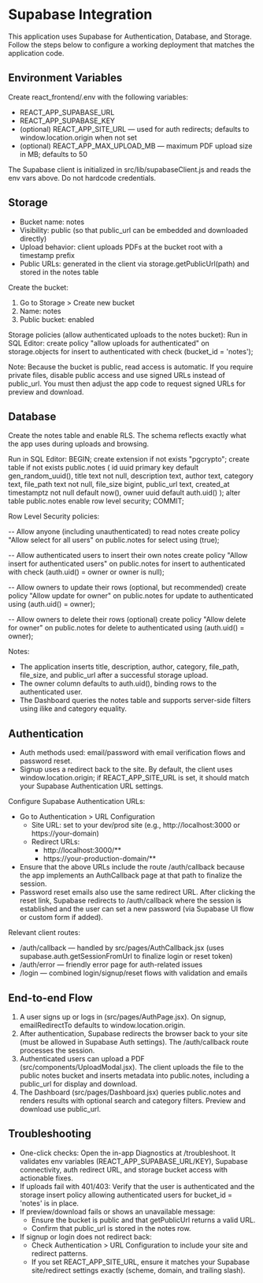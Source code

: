 # Supabase Integration

This application uses Supabase for Authentication, Database, and Storage. Follow the steps below to configure a working deployment that matches the application code.

## Environment Variables

Create react_frontend/.env with the following variables:
- REACT_APP_SUPABASE_URL
- REACT_APP_SUPABASE_KEY
- (optional) REACT_APP_SITE_URL — used for auth redirects; defaults to window.location.origin when not set
- (optional) REACT_APP_MAX_UPLOAD_MB — maximum PDF upload size in MB; defaults to 50

The Supabase client is initialized in src/lib/supabaseClient.js and reads the env vars above. Do not hardcode credentials.

## Storage

- Bucket name: notes
- Visibility: public (so that public_url can be embedded and downloaded directly)
- Upload behavior: client uploads PDFs at the bucket root with a timestamp prefix
- Public URLs: generated in the client via storage.getPublicUrl(path) and stored in the notes table

Create the bucket:
1) Go to Storage > Create new bucket
2) Name: notes
3) Public bucket: enabled

Storage policies (allow authenticated uploads to the notes bucket):
Run in SQL Editor:
create policy "allow uploads for authenticated"
on storage.objects for insert
to authenticated
with check (bucket_id = 'notes');

Note: Because the bucket is public, read access is automatic. If you require private files, disable public access and use signed URLs instead of public_url. You must then adjust the app code to request signed URLs for preview and download.

## Database

Create the notes table and enable RLS. The schema reflects exactly what the app uses during uploads and browsing.

Run in SQL Editor:
BEGIN;
create extension if not exists "pgcrypto";
create table if not exists public.notes (
  id uuid primary key default gen_random_uuid(),
  title text not null,
  description text,
  author text,
  category text,
  file_path text not null,
  file_size bigint,
  public_url text,
  created_at timestamptz not null default now(),
  owner uuid default auth.uid()
);
alter table public.notes enable row level security;
COMMIT;

Row Level Security policies:

-- Allow anyone (including unauthenticated) to read notes
create policy "Allow select for all users"
on public.notes
for select
using (true);

-- Allow authenticated users to insert their own notes
create policy "Allow insert for authenticated users"
on public.notes
for insert
to authenticated
with check (auth.uid() = owner or owner is null);

-- Allow owners to update their rows (optional, but recommended)
create policy "Allow update for owner"
on public.notes
for update
to authenticated
using (auth.uid() = owner);

-- Allow owners to delete their rows (optional)
create policy "Allow delete for owner"
on public.notes
for delete
to authenticated
using (auth.uid() = owner);

Notes:
- The application inserts title, description, author, category, file_path, file_size, and public_url after a successful storage upload.
- The owner column defaults to auth.uid(), binding rows to the authenticated user.
- The Dashboard queries the notes table and supports server-side filters using ilike and category equality.

## Authentication

- Auth methods used: email/password with email verification flows and password reset.
- Signup uses a redirect back to the site. By default, the client uses window.location.origin; if REACT_APP_SITE_URL is set, it should match your Supabase Authentication URL settings.

Configure Supabase Authentication URLs:
- Go to Authentication > URL Configuration
  - Site URL: set to your dev/prod site (e.g., http://localhost:3000 or https://your-domain)
  - Redirect URLs:
    * http://localhost:3000/**
    * https://your-production-domain/**
- Ensure that the above URLs include the route /auth/callback because the app implements an AuthCallback page at that path to finalize the session.
- Password reset emails also use the same redirect URL. After clicking the reset link, Supabase redirects to /auth/callback where the session is established and the user can set a new password (via Supabase UI flow or custom form if added).

Relevant client routes:
- /auth/callback — handled by src/pages/AuthCallback.jsx (uses supabase.auth.getSessionFromUrl to finalize login or reset token)
- /auth/error — friendly error page for auth-related issues
- /login — combined login/signup/reset flows with validation and emails

## End-to-end Flow

1) A user signs up or logs in (src/pages/AuthPage.jsx). On signup, emailRedirectTo defaults to window.location.origin.
2) After authentication, Supabase redirects the browser back to your site (must be allowed in Supabase Auth settings). The /auth/callback route processes the session.
3) Authenticated users can upload a PDF (src/components/UploadModal.jsx). The client uploads the file to the public notes bucket and inserts metadata into public.notes, including a public_url for display and download.
4) The Dashboard (src/pages/Dashboard.jsx) queries public.notes and renders results with optional search and category filters. Preview and download use public_url.

## Troubleshooting

- One-click checks: Open the in-app Diagnostics at /troubleshoot. It validates env variables (REACT_APP_SUPABASE_URL/KEY), Supabase connectivity, auth redirect URL, and storage bucket access with actionable fixes.
- If uploads fail with 401/403: Verify that the user is authenticated and the storage insert policy allowing authenticated users for bucket_id = 'notes' is in place.
- If preview/download fails or shows an unavailable message:
  - Ensure the bucket is public and that getPublicUrl returns a valid URL.
  - Confirm that public_url is stored in the notes row.
- If signup or login does not redirect back:
  - Check Authentication > URL Configuration to include your site and redirect patterns.
  - If you set REACT_APP_SITE_URL, ensure it matches your Supabase site/redirect settings exactly (scheme, domain, and trailing slash).
